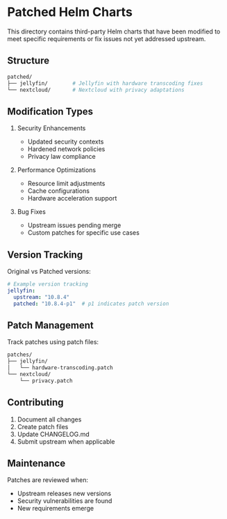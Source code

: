 # Patched Helm Charts

This directory contains third-party Helm charts that have been modified to meet specific requirements or fix issues not yet addressed upstream.

## Structure

```bash
patched/
├── jellyfin/        # Jellyfin with hardware transcoding fixes
└── nextcloud/       # Nextcloud with privacy adaptations
```

## Modification Types

1. Security Enhancements
   - Updated security contexts
   - Hardened network policies
   - Privacy law compliance

2. Performance Optimizations
   - Resource limit adjustments
   - Cache configurations
   - Hardware acceleration support

3. Bug Fixes
   - Upstream issues pending merge
   - Custom patches for specific use cases

## Version Tracking

Original vs Patched versions:

```yaml
# Example version tracking
jellyfin:
  upstream: "10.8.4"
  patched: "10.8.4-p1"  # p1 indicates patch version
```

## Patch Management

Track patches using patch files:

```bash
patches/
├── jellyfin/
│   └── hardware-transcoding.patch
└── nextcloud/
    └── privacy.patch
```

## Contributing

1. Document all changes
2. Create patch files
3. Update CHANGELOG.md
4. Submit upstream when applicable

## Maintenance

Patches are reviewed when:
- Upstream releases new versions
- Security vulnerabilities are found
- New requirements emerge
